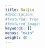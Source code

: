 ```yaml
---
title: Baijiu
#description: 
#featured: true
#featured_image: 
keywords: []
menus: "main"
weight: 40
---
```

